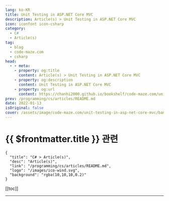 ```yaml
---
lang: ko-KR
title: Unit Testing in ASP.NET Core MVC
description: Article(s) > Unit Testing in ASP.NET Core MVC
icon: iconfont icon-csharp
category: 
  - C#
  - Article(s)
tag: 
  - blog
  - code-maze.com
  - csharp
head:  
  - - meta:
    - property: og:title
      content: Article(s) > Unit Testing in ASP.NET Core MVC
    - property: og:description
      content: Unit Testing in ASP.NET Core MVC
    - property: og:url
      content: https://chanhi2000.github.io/bookshelf/code-maze.com/unit-testing-in-asp-net-core-mvc.html
prev: /programming/cs/articles/README.md
date: 2022-01-13
isOriginal: false
cover: /assets/image/code-maze.com/unit-testing-in-asp-net-core-mvc/banner.png
---
```


# {{ $frontmatter.title }} 관련

```component VPCard
{
  "title": "C# > Article(s)",
  "desc": "Article(s)",
  "link": "/programming/cs/articles/README.md",
  "logo": "/images/ico-wind.svg",
  "background": "rgba(10,10,10,0.2)"
}
```

[[toc]]

---

<SiteInfo
  name="Unit Testing in ASP.NET Core MVC"
  desc="In this article we are going to cover Unit Testing or rather why we need unit tests and how to implement them in our ASP.NET Core applications."
  url="https://code-maze.com/unit-testing-in-asp-net-core-mvc/"
  logo="/assets/image/code-maze.com/favicon.png"
  preview="/assets/image/code-maze.com/unit-testing-in-asp-net-core-mvc/banner.png"/>

<!-- TODO: 작성 -->
